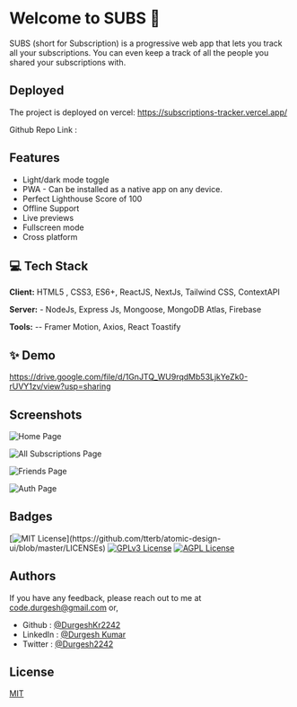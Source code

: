 
# Welcome to SUBS 👋

SUBS (short for Subscription) is a progressive web app that lets you track all your subscriptions.
You can even keep a track of all the people you shared your subscriptions with. 


## Deployed

The project is deployed on vercel: https://subscriptions-tracker.vercel.app/

Github Repo Link : 

## Features

- Light/dark mode toggle
- PWA - Can be installed as a native app on any device.
- Perfect Lighthouse Score of 100
- Offline Support
- Live previews
- Fullscreen mode
- Cross platform


## 💻 Tech Stack

**Client:** HTML5 , CSS3, ES6+, ReactJS, NextJs, Tailwind CSS, ContextAPI

**Server:** - NodeJs, Express Js, Mongoose, MongoDB Atlas, Firebase

**Tools:** -- Framer Motion, Axios, React Toastify


## ✨ Demo

https://drive.google.com/file/d/1GnJTQ_WU9rqdMb53LjkYeZk0-rUVY1zv/view?usp=sharing


## Screenshots

![Home Page](https://firebasestorage.googleapis.com/v0/b/pashubazzar-4ba5c.appspot.com/o/SUBS%20Images%2FhomeSS.png?alt=media&token=f70d9317-810e-4e76-ac7a-5654c667939b)

![All Subscriptions Page](https://firebasestorage.googleapis.com/v0/b/pashubazzar-4ba5c.appspot.com/o/SUBS%20Images%2FallSubsSS.png?alt=media&token=b921a714-ba18-462c-9248-a6b3d6b8ed06)

![Friends Page](https://firebasestorage.googleapis.com/v0/b/pashubazzar-4ba5c.appspot.com/o/SUBS%20Images%2FfriendsSS.png?alt=media&token=25873a39-ee9a-4ca1-b547-2284a9102f71)

![Auth Page](https://firebasestorage.googleapis.com/v0/b/pashubazzar-4ba5c.appspot.com/o/SUBS%20Images%2FauhSS.png?alt=media&token=d16f46d6-e6e2-4333-9a13-f32378b9fc17)


## Badges

<!-- Add badges from somewhere like: [shields.io](https://shields.io/) -->

[![MIT License](https://img.shields.io/apm/l/atomic-design-ui.svg?)](https://github.com/tterb/atomic-design-ui/blob/master/LICENSEs)
[![GPLv3 License](https://img.shields.io/badge/License-GPL%20v3-yellow.svg)](https://opensource.org/licenses/)
[![AGPL License](https://img.shields.io/badge/license-AGPL-blue.svg)](http://www.gnu.org/licenses/agpl-3.0)


## Authors

If you have any feedback, please reach out to me  at code.durgesh@gmail.com or,
- Github : [@DurgeshKr2242](https://github.com/DurgeshKr2242)
- LinkedIn : [@Durgesh Kumar](https://www.linkedin.com/in/durgesh-kr/)
- Twitter : [@Durgesh2242](https://twitter.com/Durgesh2242)


## License

[MIT](https://choosealicense.com/licenses/mit/)

